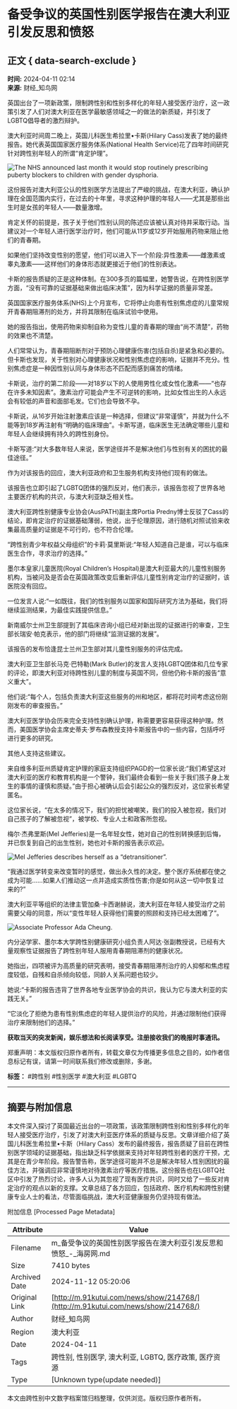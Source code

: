 # 备受争议的英国性别医学报告在澳大利亚引发反思和愤怒

## 正文 { data-search-exclude }


**时间:** 2024-04-11 02:14  
**来源:** 财经_知鸟网

英国出台了一项新政策，限制跨性别和性别多样化的年轻人接受医疗治疗，这一政策引发了人们对澳大利亚在医学最敏感领域之一的做法的新质疑，并引发了LGBTQ倡导者的激烈辩护。

澳大利亚时间周二晚上，英国儿科医生希拉里•卡斯(Hilary Cass)发表了她的最终报告。她代表英国国家医疗服务体系(National Health Service)花了四年时间研究针对跨性别年轻人的所谓“肯定护理”。

![The NHS announced last month it would stop routinely prescribing puberty blockers to children with gender dysphoria.](http://www.91kutui.com/file/upload/202404/11/3dox10dqcna.jpg)

这份报告对澳大利亚公认的性别医学方法提出了严峻的挑战，在澳大利亚，确认护理在全国范围内实行，在过去的十年里，寻求这种护理的年轻人——尤其是那些出生时是女孩的年轻人——数量激增。

肯定关怀的前提是，孩子关于他们性别认同的陈述应该被认真对待并采取行动。当建议对一个年轻人进行医学治疗时，他们可能从11岁或12岁开始服用药物来阻止他们的青春期。

如果他们坚持改变性别的愿望，他们可以进入下一个阶段:异性激素——雌激素或睾丸激素——这样他们的身体形态就更接近于他们的性别表达。

卡斯的报告质疑的正是这种体制。在300多页的篇幅里，她警告说，在跨性别医学方面，“没有可靠的证据基础来做出临床决策”，因为科学证据的质量非常差。

英国国家医疗服务体系(NHS)上个月宣布，它将停止向患有性别焦虑症的儿童常规开青春期阻滞剂的处方，并将其限制在临床试验中使用。

她的报告指出，使用药物来抑制自称为变性儿童的青春期的理由“尚不清楚”，药物的效果也不清楚。

人们常常认为，青春期阻断剂对于预防心理健康伤害(包括自杀)是紧急和必要的。但卡斯也发现，关于性别对心理健康状况和性别焦虑症的影响，证据并不充分。性别焦虑症是一种因性别认同与身体形态不匹配而感到痛苦的情绪。

卡斯说，治疗的第二阶段——对18岁以下的人使用男性化或女性化激素——“也存在许多未知因素”。激素治疗可能会产生不可逆转的影响，比如女性出生的人永远会有较低的声音和面部毛发。它们也会导致不孕。

卡斯说，从16岁开始注射激素应该是一种选择，但建议“非常谨慎”，并就为什么不能等到18岁再注射有“明确的临床理由”。卡斯写道，临床医生无法确定哪些儿童和年轻人会继续拥有持久的跨性别身份。

卡斯写道:“对大多数年轻人来说，医学途径并不是解决他们与性别有关的困扰的最佳途径。”

作为对该报告的回应，澳大利亚政府和卫生服务机构支持他们现有的做法。

该报告也立即引起了LGBTQ团体的强烈反对，他们表示，该报告忽视了世界各地主要医疗机构的共识，与澳大利亚缺乏相关性。

澳大利亚跨性别健康专业协会(AusPATH)副主席Portia Predny博士反驳了Cass的结论，即肯定治疗的证据基础薄弱，他说，出于伦理原因，进行随机对照试验来收集最高质量的证据是不可行的，也不符合伦理。

“跨性别青少年权益父母组织”的卡莉·莫里斯说:“年轻人知道自己是谁，可以与临床医生合作，寻求治疗的选择。”

墨尔本皇家儿童医院(Royal Children’s Hospital)是澳大利亚最大的儿童性别服务机构，当被问及是否会在英国政策改变后重新评估儿童性别肯定治疗的证据时，该医院没有回应。

一位发言人说:“一如既往，我们的性别服务以国家和国际研究方法为基础，我们将继续监测结果，为最佳实践提供信息。”

新南威尔士州卫生部提到了其临床咨询小组已经对新出现的证据进行的审查，卫生部长瑞安·帕克表示，他的部门将继续“监测证据的发展”。

该报告的发布恰逢昆士兰州卫生部对其儿童性别服务的评估完成。

澳大利亚卫生部长马克·巴特勒(Mark Butler)的发言人支持LGBTQ团体和几位专家的评论，即澳大利亚对待跨性别儿童的制度与英国不同，但他仍称卡斯的报告“意义重大”。

他们说:“每个人，包括负责澳大利亚这些服务的州和地区，都将花时间考虑这份刚刚发布的审查报告。”

澳大利亚医学协会历来完全支持性别确认护理，称需要更容易获得这种护理。然而，美国医学协会主席史蒂夫·罗布森教授支持卡斯报告中的一些内容，包括呼吁进行更多的研究。

其他人支持这些建议。

来自维多利亚州质疑肯定护理的家庭支持组织PAGD的一位家长说:“我们希望这对澳大利亚的医疗和教育机构是一个警钟，我们最终会看到一些关于我们孩子身上发生的事情的谨慎和质疑。”由于担心被确认后会引起公众的强烈反对，这位家长希望匿名。

这位家长说，“在太多的情况下，我们的担忧被嘲笑，我们的投入被忽视，我们对自己孩子的了解被忽视”，被学校、专业人士和政客所忽视。

梅尔·杰弗里斯(Mel Jefferies)是一名年轻女性，她对自己的性别转换感到后悔，并已恢复到自己的出生性别，她也对卡斯的报告表示欢迎。

![Mel Jefferies describes herself as a “detransitioner”.](http://www.91kutui.com/file/upload/202404/11/frenzbfn2vy.jpg)

“我通过医学转变来改变暂时的感觉，做出永久性的决定。整个医疗系统都在使之成为可能……如果人们推动这一点并造成实质性伤害;你是如何从这一切中恢复过来的?”

澳大利亚平等组织的法律主管加桑·卡西谢赫说，澳大利亚在年轻人接受治疗之前需要父母的同意，所以“变性年轻人获得他们需要的照顾和支持已经太困难了”。

![Associate Professor Ada Cheung.](http://www.91kutui.com/file/upload/202404/11/yzjfphqtiv3.jpg)

内分泌学家、墨尔本大学跨性别健康研究小组负责人阿达·张副教授说，已经有大量观察性证据报告了跨性别年轻人服用青春期阻滞剂的健康状况。

她指出，四项被评为高质量的研究表明，接受青春期阻滞剂治疗的人抑郁和焦虑程度较低，自残和自杀倾向较低，同龄人关系问题也较少。

她说:“卡斯的报告违背了世界各地专业医学协会的共识，我认为它与澳大利亚的实践无关。”

“它淡化了拒绝为患有性别焦虑症的年轻人提供治疗的风险，并通过限制他们获得治疗来限制他们的选择。”

**获取当天的突发新闻，娱乐想法和长阅读享受。注册接收我们的晚报时事通讯。**

郑重声明：本文版权归原作者所有，转载文章仅为传播更多信息之目的，如作者信息标记有误，请第一时间联系我们修改或删除，多谢。

**标签：**  #跨性别 #性别医学 #澳大利亚 #LGBTQ 

--- 

## 摘要与附加信息

<!-- tcd_abstract -->
本文件深入探讨了英国最近出台的一项政策，该政策限制跨性别和性别多样化的年轻人接受医疗治疗，引发了对澳大利亚医疗体系的质疑与反思。文章详细介绍了英国儿科医生希拉里•卡斯（Hilary Cass）发布的最终报告，报告质疑了目前在跨性别医学领域的证据基础，指出缺乏科学依据来支持对年轻跨性别者的医疗干预，尤其是在青少年阶段。报告警告称，医学途径可能并不总是解决年轻人性别困扰的最佳方法，并强调应非常谨慎地对待激素治疗等医疗措施。这份报告也在LGBTQ社区中引发了热烈讨论，许多人认为其忽视了现有医疗共识，同时又给了一些反对肯定治疗的观点以新的支撑。文章总结了各方回应，包括政府、医疗机构和跨性别健康专业人士的看法，尽管面临挑战，澳大利亚健康服务仍坚持现有做法。
<!-- tcd_abstract_end -->

附加信息 [Processed Page Metadata]

| Attribute       | Value                                  |
|-----------------|----------------------------------------|
| Filename        | m_备受争议的英国性别医学报告在澳大利亚引发反思和愤怒_-_海房网.md                             |
| Size            | 7410 bytes                           |
| Archived Date   | 2024-11-12 05:20:06                             |
| Original Link   | [http://m.91kutui.com/news/show/214768/](http://m.91kutui.com/news/show/214768/)                       |
| Author          | 财经_知鸟网                               |
| Region          | 澳大利亚                               |
| Date            | 2024-04-11                                 |
| Tags            | 跨性别, 性别医学, 澳大利亚, LGBTQ, 医疗政策, 医疗资源                                 |
| Type            | [Unknown type(update needed)]                                 |
<!-- tcd_table_end -->

本文由跨性别中文数字档案馆归档整理，仅供浏览。版权归原作者所有。
